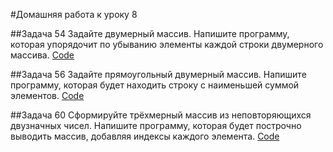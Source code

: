#Домашняя работа к уроку 8

##Задача 54 
Задайте двумерный массив. Напишите программу, которая упорядочит по убыванию элементы каждой строки двумерного массива. 
[Code](ArrangeElementsInDescendingOrderInARow\Program.cs)


##Задача 56
Задайте прямоугольный двумерный массив. Напишите программу, которая будет находить строку с наименьшей суммой элементов.
[Code](FindRowWithMinSumOfElements\Program.cs)

##Задача 60 
Сформируйте трёхмерный массив из неповторяющихся двузначных чисел. Напишите программу, которая будет построчно выводить массив, добавляя индексы каждого элемента.
[Code](3DArrayWithIndexes\Program.cs)